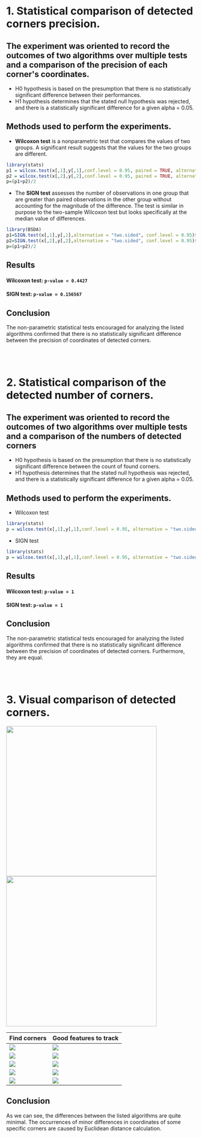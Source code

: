  # 1. Statistical comparison of detected corners precision.


 ## The experiment was oriented to record the outcomes of two algorithms over multiple tests and a comparison of the precision of each corner's coordinates. 
 * H0 hypothesis is based on the presumption that there is no statistically significant difference between their performances.
 * H1 hypothesis determines that the stated null hypothesis was rejected, and there is a statistically significant difference for a given alpha = 0.05.

 ## Methods used to perform the experiments.
 * **Wilcoxon test** is a nonparametric test that compares the values of two groups. A significant result suggests that the values for the two groups are different. 
 ```r
 library(stats)
 p1 = wilcox.test(x[,1],y[,1],conf.level = 0.95, paired = TRUE, alternative = "two.sided")$p.value
 p2 = wilcox.test(x[,2],y[,2],conf.level = 0.95, paired = TRUE, alternative = "two.sided")$p.value
 p=(p1+p2)/2
 ```
 * The **SIGN test** assesses the number of observations in one group that are greater than paired observations in the other group without accounting for the magnitude of the difference. The test is similar in purpose to the two-sample Wilcoxon test but looks specifically at the median value of differences.
 ```r
 library(BSDA)
 p1=SIGN.test(x[,1],y[,1],alternative = "two.sided", conf.level = 0.95)$p.value
 p2=SIGN.test(x[,2],y[,2],alternative = "two.sided", conf.level = 0.95)$p.value
 p=(p1+p2)/2
 ```

 ## Results
 #### Wilcoxon test: `p-value = 0.4427`

 #### SIGN test: `p-value = 0.156567`

 ## Conclusion
 The non-parametric statistical tests encouraged for analyzing the listed algorithms confirmed that there is no statistically significant difference between the precision of coordinates of detected corners.


 <br/>
 <br/>


 # 2. Statistical comparison of the detected number of corners.

 ## The experiment was oriented to record the outcomes of two algorithms over multiple tests and a comparison of the numbers of detected corners
 * H0 hypothesis is based on the presumption that there is no statistically significant difference between the count of found corners.
 * H1 hypothesis determines that the stated null hypothesis was rejected, and there is a statistically significant difference for a given alpha = 0.05.

 ## Methods used to perform the experiments.
 * Wilcoxon test
 ```r
 library(stats)
 p = wilcox.test(x[,1],y[,1],conf.level = 0.95, alternative = "two.sided")$p.value
 ```
 * SIGN test
 ```r
 library(stats)
 p = wilcox.test(x[,1],y[,1],conf.level = 0.95, alternative = "two.sided")$p.value
 ```

 ## Results
 #### Wilcoxon test: `p-value = 1`

 #### SIGN test: `p-value = 1`

 ## Conclusion
 The non-parametric statistical tests encouraged for analyzing the listed algorithms confirmed that there is no statistically significant difference between the precision of coordinates of detected corners. Furthermore, they are equal.


<br/>
<br/>


# 3. Visual comparison of detected corners.
<p float="center">
  <img src="https://github.com/Coder-mano/Shi-Tomasi-Corner-Detector/blob/master/OtherExperiments/builtInImage.png" width="400" />
  <img src="https://github.com/Coder-mano/Shi-Tomasi-Corner-Detector/blob/master/OtherExperiments/assignmentImage.png" width="400" /> 
</p>

| Find corners | Good features to track |
|--------------|------------------------|
| <img src="https://github.com/Coder-mano/Shi-Tomasi-Corner-Detector/blob/master/OtherExperiments/assignmentImage1.png"/> | <img src="https://github.com/Coder-mano/Shi-Tomasi-Corner-Detector/blob/master/OtherExperiments/builtInImage1.png"/> |
| <img src="https://github.com/Coder-mano/Shi-Tomasi-Corner-Detector/blob/master/OtherExperiments/assignmentImage3.png"/> | <img src="https://github.com/Coder-mano/Shi-Tomasi-Corner-Detector/blob/master/OtherExperiments/builtInImage3.png"/> |
| <img src="https://github.com/Coder-mano/Shi-Tomasi-Corner-Detector/blob/master/OtherExperiments/assignmentImage4.png"/> | <img src="https://github.com/Coder-mano/Shi-Tomasi-Corner-Detector/blob/master/OtherExperiments/builtInImage4.png"/> |
| <img src="https://github.com/Coder-mano/Shi-Tomasi-Corner-Detector/blob/master/OtherExperiments/assignmentImage6.png"/> | <img src="https://github.com/Coder-mano/Shi-Tomasi-Corner-Detector/blob/master/OtherExperiments/builtInImage6.png"/> |
| <img src="https://github.com/Coder-mano/Shi-Tomasi-Corner-Detector/blob/master/OtherExperiments/assignmentImage99.png"/> | <img src="https://github.com/Coder-mano/Shi-Tomasi-Corner-Detector/blob/master/OtherExperiments/builtInImage99.png"/> |

## Conclusion
As we can see, the differences between the listed algorithms are quite minimal. The occurrences of minor differences in coordinates of some specific corners are caused by Euclidean distance calculation. 

